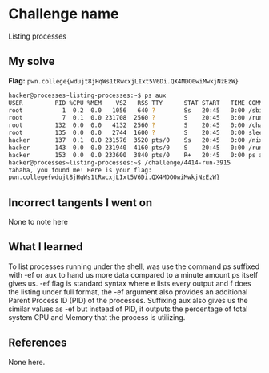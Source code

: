 # Challenge name
Listing processes

## My solve
**Flag:** `pwn.college{wdujt8jHqWs1tRwcxjLIxt5V6Di.QX4MDO0wiMwkjNzEzW}`

```bash
hacker@processes~listing-processes:~$ ps aux
USER         PID %CPU %MEM    VSZ   RSS TTY      STAT START   TIME COMMAND
root           1  0.2  0.0   1056   640 ?        Ss   20:45   0:00 /sbin/docker-init -- /nix/var/nix/profiles/dojo-workspace/bin/dojo-init /run/dojo/bin/sleep 6h
root           7  0.1  0.0 231708  2560 ?        S    20:45   0:00 /run/dojo/bin/sleep 6h
root         132  0.0  0.0   4132  2560 ?        S    20:45   0:00 /challenge/4414-run-3915
root         135  0.0  0.0   2744  1600 ?        S    20:45   0:00 sleep 6h
hacker       137  0.1  0.0 231576  3520 pts/0    Ss   20:45   0:00 /nix/store/0nxvi9r5ymdlr2p24rjj9qzyms72zld1-bash-interactive-5.2p37/bin/bash /run/dojo/bin/ssh-entrypoint
hacker       143  0.0  0.0 231940  4160 pts/0    S    20:45   0:00 /run/dojo/bin/bash --login
hacker       153  0.0  0.0 233600  3840 pts/0    R+   20:45   0:00 ps aux
hacker@processes~listing-processes:~$ /challenge/4414-run-3915
Yahaha, you found me! Here is your flag:
pwn.college{wdujt8jHqWs1tRwcxjLIxt5V6Di.QX4MDO0wiMwkjNzEzW}
```

## Incorrect tangents I went on
None to note here

## What I learned
To list processes running under the shell, was use the command ps suffixed with -ef or aux to hand us more data compared to a minute amount ps itself gives us. -ef flag is standard syntax where e lists every output and f does the listing under full format, the -ef argument also provides an additional Parent Process ID (PID) of the processes. Suffixing aux also gives us the similar values as -ef but instead of PID, it outputs the percentage of total system CPU and Memory that the process is utilizing.

## References
None here.
